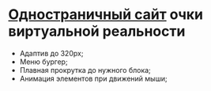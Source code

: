 <h1><a href="https://yaloftd.github.io/Dentistry/">Одностраничный сайт</a> очки виртуальной реальности</h1>
<ul>
  <li>Адаптив до 320px;</li>
  <li>Меню бургер;</li>
  <li>Плавная прокрутка до нужного блока;</li>
  <li>Анимация элементов при движений мыши;</li>
</ul>
